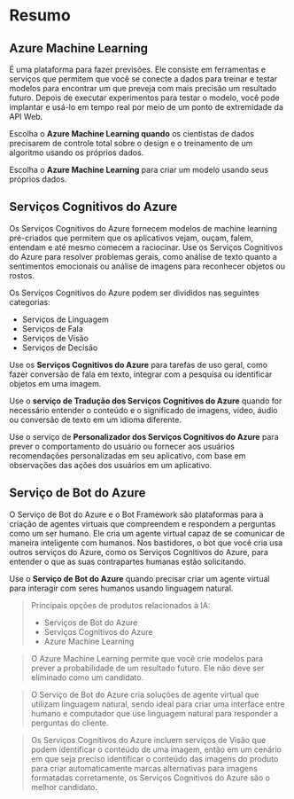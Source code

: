 # Resumo

## Azure Machine Learning

É uma plataforma para fazer previsões. Ele consiste em ferramentas e serviços que permitem que você se conecte a dados para treinar e testar modelos para encontrar um que preveja com mais precisão um resultado futuro. Depois de executar experimentos para testar o modelo, você pode implantar e usá-lo em tempo real por meio de um ponto de extremidade da API Web.

Escolha o **Azure Machine Learning quando** os cientistas de dados precisarem de controle total sobre o design e o treinamento de um algoritmo usando os próprios dados.

Escolha o **Azure Machine Learning** para criar um modelo usando seus próprios dados.

## Serviços Cognitivos do Azure

Os Serviços Cognitivos do Azure fornecem modelos de machine learning pré-criados que permitem que os aplicativos vejam, ouçam, falem, entendam e até mesmo comecem a raciocinar. Use os Serviços Cognitivos do Azure para resolver problemas gerais, como análise de texto quanto a sentimentos emocionais ou análise de imagens para reconhecer objetos ou rostos.

Os Serviços Cognitivos do Azure podem ser divididos nas seguintes categorias:

- Serviços de Linguagem
- Serviços de Fala
- Serviços de Visão
- Serviços de Decisão

Use os **Serviços Cognitivos do Azure** para tarefas de uso geral, como fazer conversão de fala em texto, integrar com a pesquisa ou identificar objetos em uma imagem.

Use o **serviço de Tradução dos Serviços Cognitivos do Azure** quando for necessário entender o conteúdo e o significado de imagens, vídeo, áudio ou conversão de texto em um idioma diferente.

Use o serviço de **Personalizador dos Serviços Cognitivos do Azure** para prever o comportamento do usuário ou fornecer aos usuários recomendações personalizadas em seu aplicativo, com base em observações das ações dos usuários em um aplicativo.

## Serviço de Bot do Azure

O Serviço de Bot do Azure e o Bot Framework são plataformas para a criação de agentes virtuais que compreendem e respondem a perguntas como um ser humano. Ele cria um agente virtual capaz de se comunicar de maneira inteligente com humanos. Nos bastidores, o bot que você cria usa outros serviços do Azure, como os Serviços Cognitivos do Azure, para entender o que as suas contrapartes humanas estão solicitando.

Use o **Serviço de Bot do Azure** quando precisar criar um agente virtual para interagir com seres humanos usando linguagem natural.

> Principais opções de produtos relacionados à IA:
>
> - Serviços de Bot do Azure
> - Serviços Cognitivos do Azure
> - Azure Machine Learning

> O Azure Machine Learning permite que você crie modelos para prever a probabilidade de um resultado futuro. Ele não deve ser eliminado como um candidato.

> O Serviço de Bot do Azure cria soluções de agente virtual que utilizam linguagem natural, sendo ideal para criar uma interface entre humano e computador que use linguagem natural para responder a perguntas do cliente.

> Os Serviços Cognitivos do Azure incluem serviços de Visão que podem identificar o conteúdo de uma imagem, então em um cenário em que seja preciso identificar o conteúdo das imagens do produto para criar automaticamente marcas alternativas para imagens formatadas corretamente, os Serviços Cognitivos do Azure são o melhor candidato.
